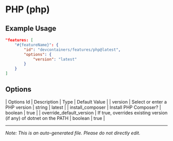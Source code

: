 
# PHP (php)



## Example Usage

```json
"features: [
    "#{featureName}": {
        "id": "devcontainers/features/php@latest",
        "options": {
            "version": "latest"
        }
    }
]
```

## Options

| Options Id | Description | Type | Default Value |
| version | Select or enter a PHP version | string | latest |
| install_composer | Install PHP Composer? | boolean | true |
| override_default_version | If true, overrides existing version (if any) of dotnet on the PATH | boolean | true |

---

_Note: This is an auto-generated file. Please do not directly edit._
